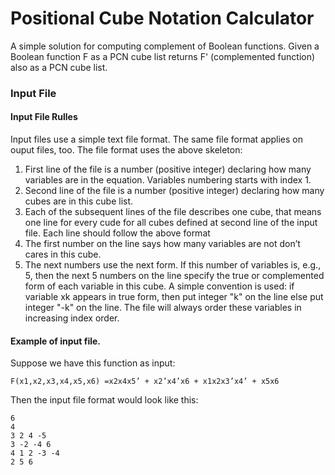# Positional Cube Notation Calculator

A simple solution for computing complement of Boolean functions.
Given a Boolean function F as a PCN cube list returns F' (complemented function) also as a PCN cube list.

### Input File

#### Input File Rulles
Input files use a simple text file format. The same file format applies on ouput files, too. The file format uses the above skeleton:

1. First line of the file is a number (positive integer) declaring how many variables are in the equation. Variables numbering starts with index 1.
2. Second line of the file is a number (positive integer) declaring how many cubes are in this cube list.
3. Each of the subsequent lines of the file describes one cube, that means one line for every cude for all cubes defined at second line of the input file. Each line should follow the above format
  1. The first number on the line says how many variables are not don’t cares in this cube. 
  2. The next numbers use the next form. If this number of variables is, e.g., 5, then the next 5 numbers on the line specify the true or complemented form of each variable in this cube. A simple convention is used: if variable xk appears in true form, then put integer "k" on the line else put integer "-k" on the line. The file will always order these variables in increasing index order.
  
#### Example of input file.
Suppose we have this function as input:

    F(x1,x2,x3,x4,x5,x6) =x2x4x5’ + x2’x4’x6 + x1x2x3’x4’ + x5x6

Then the input file format would look like this:

    6
    4
    3 2 4 -5
    3 -2 -4 6
    4 1 2 -3 -4
    2 5 6
 
